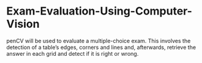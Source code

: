 # Exam-Evaluation-Using-Computer-Vision
penCV will be used to evaluate a multiple-choice exam. This involves the detection of a table’s edges, corners and lines and, afterwards, retrieve the answer in each grid and detect if it is right or wrong.
